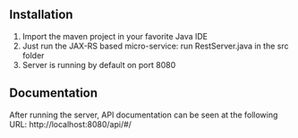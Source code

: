 ## Installation
1. Import the maven project in your favorite Java IDE
2. Just run the JAX-RS based micro-service: run RestServer.java in the src folder
3. Server is running by default on port 8080

## Documentation
After running the server, API documentation can be seen at the following URL: http://localhost:8080/api/#/




